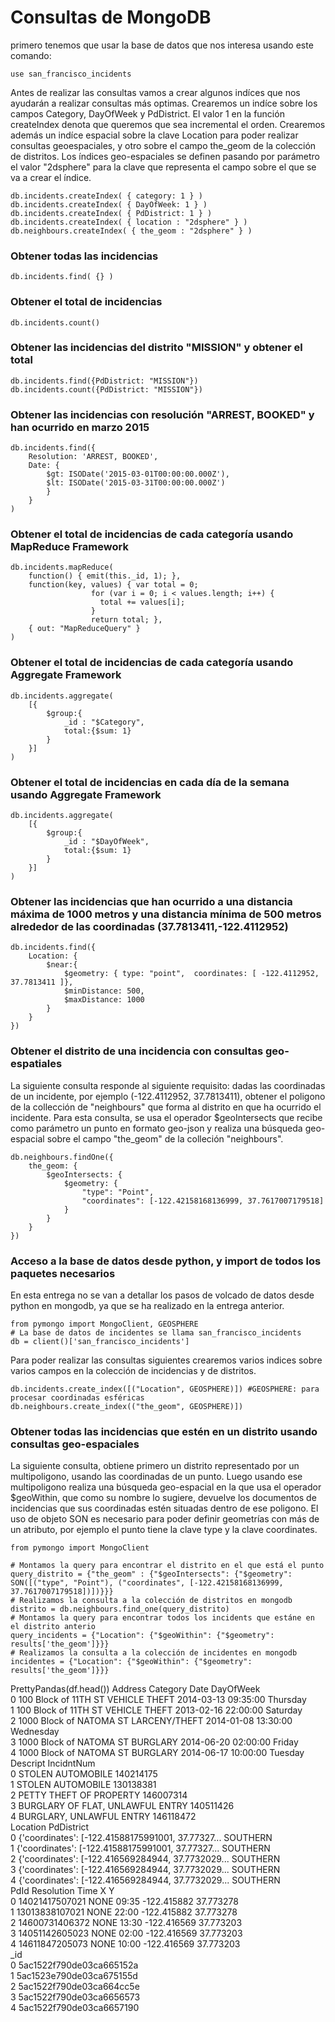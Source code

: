 # Consultas de MongoDB
primero tenemos que usar la base de datos que nos interesa usando este comando:
```
use san_francisco_incidents
```
Antes de realizar las consultas vamos a crear algunos indíces que nos ayudarán a realizar consultas más optimas. Crearemos un indíce sobre los campos Category, DayOfWeek y PdDistrict. El valor 1 en la función createIndex denota que queremos que sea incremental el orden. Crearemos además un indíce espacial sobre la clave Location para poder realizar consultas geoespaciales, y otro sobre el campo the_geom de la colección de distritos. Los índices geo-espaciales se definen pasando por parámetro el valor "2dsphere" para la clave que representa el campo sobre el que se va a crear el índice.
```
db.incidents.createIndex( { category: 1 } )
db.incidents.createIndex( { DayOfWeek: 1 } )
db.incidents.createIndex( { PdDistrict: 1 } )
db.incidents.createIndex( { location : "2dsphere" } )
db.neighbours.createIndex( { the_geom : "2dsphere" } )
```
### Obtener todas las incidencias
```
db.incidents.find( {} )
```
### Obtener el total de incidencias
```
db.incidents.count()
```
### Obtener las incidencias del distrito "MISSION" y obtener el total
```
db.incidents.find({PdDistrict: "MISSION"})
db.incidents.count({PdDistrict: "MISSION"})
```
### Obtener las incidencias con resolución "ARREST, BOOKED" y han ocurrido en marzo 2015
```
db.incidents.find({
    Resolution: 'ARREST, BOOKED',
    Date: {
        $gt: ISODate('2015-03-01T00:00:00.000Z'),
        $lt: ISODate('2015-03-31T00:00:00.000Z')
        }
    }
)
```
### Obtener el total de incidencias de cada categoría usando MapReduce Framework
```
db.incidents.mapReduce(
    function() { emit(this._id, 1); },
    function(key, values) { var total = 0;
                  for (var i = 0; i < values.length; i++) {
                    total += values[i];
                  }
                  return total; },
    { out: "MapReduceQuery" }
)
```
### Obtener el total de incidencias de cada categoría usando Aggregate Framework
```
db.incidents.aggregate(
    [{
        $group:{
            _id : "$Category",
            total:{$sum: 1}
        }
    }]
)
```
### Obtener el total de incidencias en cada día de la semana usando Aggregate Framework
```
db.incidents.aggregate(
    [{
        $group:{
            _id : "$DayOfWeek",
            total:{$sum: 1}
        }
    }]
)
```
### Obtener las incidencias que han ocurrido a una distancia máxima de 1000 metros y una distancia mínima de 500 metros alrededor de las coordinadas (37.7813411,-122.4112952)
```
db.incidents.find({
    Location: {
        $near:{
            $geometry: { type: "point",  coordinates: [ -122.4112952, 37.7813411 ]},
            $minDistance: 500,
            $maxDistance: 1000
        }
    }
})
```
### Obtener el distrito de una incidencia con consultas geo-espatiales
La siguiente consulta responde al siguiente requisito: dadas las coordinadas de un incidente, por ejemplo (-122.4112952, 37.7813411), obtener el poligono de la collección de "neighbours" que forma al distrito en que ha ocurrido el incidente.
Para esta consulta, se usa el operador $geoIntersects que recibe como parámetro un punto en formato geo-json y realiza una búsqueda geo-espacial sobre el campo "the_geom" de la colleción "neighbours".
```
db.neighbours.findOne({
    the_geom: {
        $geoIntersects: {
            $geometry: {
                "type": "Point",
                "coordinates": [-122.42158168136999, 37.7617007179518]
            }
        }
    }
})
```
### Acceso a la base de datos desde python, y import de todos los paquetes necesarios
En esta entrega no se van a detallar los pasos de volcado de datos desde python en mongodb, ya que se ha realizado en la entrega anterior.
```
from pymongo import MongoClient, GEOSPHERE
# La base de datos de incidentes se llama san_francisco_incidents
db = client()['san_francisco_incidents']
```
Para poder realizar las consultas siguientes crearemos varios indices sobre varios campos en la colección de incidencias y de distritos.
```
db.incidents.create_index([("Location", GEOSPHERE)]) #GEOSPHERE: para procesar coordinadas esféricas
db.neighbours.create_index(("the_geom", GEOSPHERE)])
```
### Obtener todas las incidencias que estén en un distrito usando consultas geo-espaciales
La siguiente consulta, obtiene primero un distrito representado por un multipoligono, usando las coordinadas de un punto. Luego usando ese multipoligono realiza una búsqueda geo-espacial en la que usa el operador $geoWithin, que como su nombre lo sugiere, devuelve los documentos de incidencias que sus coordinadas estén situadas dentro de ese poligono.
El uso de objeto SON es necesario para poder definir geometrías con más de un atributo, por ejemplo el punto tiene la clave type y la clave coordinates.
```
from pymongo import MongoClient

# Montamos la query para encontrar el distrito en el que está el punto
query_distrito = {"the_geom" : {"$geoIntersects": {"$geometry": SON([("type", "Point"), ("coordinates", [-122.42158168136999, 37.7617007179518])])}}}
# Realizamos la consulta a la colección de distritos en mongodb
distrito = db.neighbours.find_one(query_distrito)
# Montamos la query para encontrar todos los incidents que estáne en el distrito anterio
query_incidents = {"Location": {"$geoWithin": {"$geometry": results['the_geom']}}}
# Realizamos la consulta a la colección de incidentes en mongodb
incidentes = {"Location": {"$geoWithin": {"$geometry": results['the_geom']}}}
```
PrettyPandas(df.head())
Address       Category                Date  DayOfWeek  \
0     100 Block of 11TH ST  VEHICLE THEFT 2014-03-13 09:35:00   Thursday   
1     100 Block of 11TH ST  VEHICLE THEFT 2013-02-16 22:00:00   Saturday   
2  1000 Block of NATOMA ST  LARCENY/THEFT 2014-01-08 13:30:00  Wednesday   
3  1000 Block of NATOMA ST       BURGLARY 2014-06-20 02:00:00     Friday   
4  1000 Block of NATOMA ST       BURGLARY 2014-06-17 10:00:00    Tuesday   
Descript  IncidntNum  \
0                 STOLEN AUTOMOBILE   140214175   
1                 STOLEN AUTOMOBILE   130138381   
2           PETTY THEFT OF PROPERTY   146007314   
3  BURGLARY OF FLAT, UNLAWFUL ENTRY   140511426   
4          BURGLARY, UNLAWFUL ENTRY   146118472   
Location PdDistrict  \
0  {'coordinates': [-122.41588175991001, 37.77327...   SOUTHERN   
1  {'coordinates': [-122.41588175991001, 37.77327...   SOUTHERN   
2  {'coordinates': [-122.416569284944, 37.7732029...   SOUTHERN   
3  {'coordinates': [-122.416569284944, 37.7732029...   SOUTHERN   
4  {'coordinates': [-122.416569284944, 37.7732029...   SOUTHERN   
PdId Resolution   Time           X          Y  \
0  14021417507021       NONE  09:35 -122.415882  37.773278   
1  13013838107021       NONE  22:00 -122.415882  37.773278   
2  14600731406372       NONE  13:30 -122.416569  37.773203   
3  14051142605023       NONE  02:00 -122.416569  37.773203   
4  14611847205073       NONE  10:00 -122.416569  37.773203   
_id  
0  5ac1522f790de03ca665152a  
1  5ac1523e790de03ca675155d  
2  5ac1522f790de03ca664cc5e  
3  5ac1522f790de03ca6656573  
4  5ac1522f790de03ca6657190  

